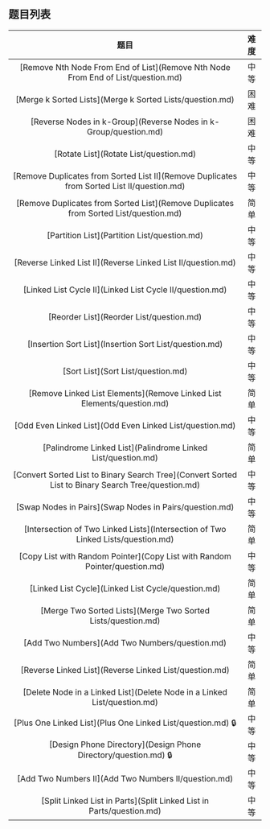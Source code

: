 ## 题目列表  
| 题目 | 难度 |  
|:---:|:---:|  
| [Remove Nth Node From End of List](Remove Nth Node From End of List/question.md) | 中等 |   
| [Merge k Sorted Lists](Merge k Sorted Lists/question.md) | 困难 |   
| [Reverse Nodes in k-Group](Reverse Nodes in k-Group/question.md) | 困难 |   
| [Rotate List](Rotate List/question.md) | 中等 |   
| [Remove Duplicates from Sorted List II](Remove Duplicates from Sorted List II/question.md) | 中等 |   
| [Remove Duplicates from Sorted List](Remove Duplicates from Sorted List/question.md) | 简单 |   
| [Partition List](Partition List/question.md) | 中等 |   
| [Reverse Linked List II](Reverse Linked List II/question.md) | 中等 |   
| [Linked List Cycle II](Linked List Cycle II/question.md) | 中等 |   
| [Reorder List](Reorder List/question.md) | 中等 |   
| [Insertion Sort List](Insertion Sort List/question.md) | 中等 |   
| [Sort List](Sort List/question.md) | 中等 |   
| [Remove Linked List Elements](Remove Linked List Elements/question.md) | 简单 |   
| [Odd Even Linked List](Odd Even Linked List/question.md) | 中等 |   
| [Palindrome Linked List](Palindrome Linked List/question.md) | 简单 |   
| [Convert Sorted List to Binary Search Tree](Convert Sorted List to Binary Search Tree/question.md) | 中等 |   
| [Swap Nodes in Pairs](Swap Nodes in Pairs/question.md) | 中等 |   
| [Intersection of Two Linked Lists](Intersection of Two Linked Lists/question.md) | 简单 |   
| [Copy List with Random Pointer](Copy List with Random Pointer/question.md) | 中等 |   
| [Linked List Cycle](Linked List Cycle/question.md) | 简单 |   
| [Merge Two Sorted Lists](Merge Two Sorted Lists/question.md) | 简单 |   
| [Add Two Numbers](Add Two Numbers/question.md) | 中等 |   
| [Reverse Linked List](Reverse Linked List/question.md) | 简单 |   
| [Delete Node in a Linked List](Delete Node in a Linked List/question.md) | 简单 |   
| [Plus One Linked List](Plus One Linked List/question.md) :lock: | 中等 |   
| [Design Phone Directory](Design Phone Directory/question.md) :lock: | 中等 |   
| [Add Two Numbers II](Add Two Numbers II/question.md) | 中等 |   
| [Split Linked List in Parts](Split Linked List in Parts/question.md) | 中等 |   
